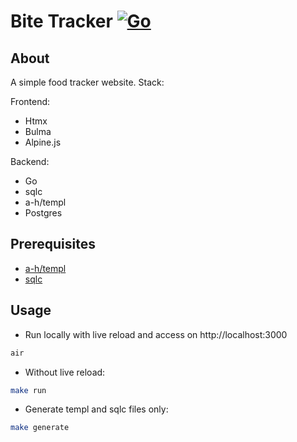 # Bite Tracker [![Go](https://github.com/mitjabez/bite-tracker/actions/workflows/ci.yml/badge.svg)](https://github.com/mitjabez/bite-tracker/actions/workflows/ci.yml)

## About

A simple food tracker website. Stack:

Frontend:

- Htmx
- Bulma
- Alpine.js

Backend:

- Go
- sqlc
- a-h/templ
- Postgres

## Prerequisites

- [a-h/templ](https://templ.guide/)
- [sqlc](https://sqlc.dev/)

## Usage

- Run locally with live reload and access on http://localhost:3000

```sh
air
```

- Without live reload:

```sh
make run
```

- Generate templ and sqlc files only:

```sh
make generate
```
